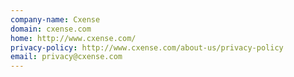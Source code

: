```yaml
---
company-name: Cxense
domain: cxense.com
home: http://www.cxense.com/
privacy-policy: http://www.cxense.com/about-us/privacy-policy
email: privacy@cxense.com
---
```




